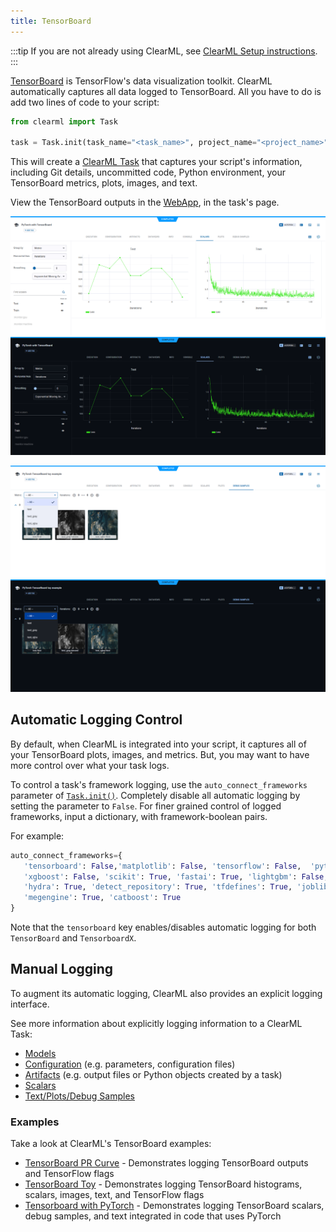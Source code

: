 ```yaml
---
title: TensorBoard
---
```


:::tip
If you are not already using ClearML, see [ClearML Setup instructions](../clearml_sdk/clearml_sdk_setup.md).
:::


[TensorBoard](https://www.tensorflow.org/tensorboard) is TensorFlow's data visualization toolkit. 
ClearML automatically captures all data logged to TensorBoard. All you have to do is add two
lines of code to your script:

```python
from clearml import Task

task = Task.init(task_name="<task_name>", project_name="<project_name>")
```

This will create a [ClearML Task](../fundamentals/task.md) that captures your script's information, including Git details,
uncommitted code, Python environment, your TensorBoard metrics, plots, images, and text. 

View the TensorBoard outputs in the [WebApp](../webapp/webapp_overview.md), in the task's page.

![TensorBoard WebApp scalars](../img/examples_pytorch_tensorboard_07.png#light-mode-only)
![TensorBoard WebApp scalars](../img/examples_pytorch_tensorboard_07_dark.png#dark-mode-only)

![Tensorboard WebApp debug samples](../img/examples_tensorboard_toy_pytorch_02.png#light-mode-only)
![Tensorboard WebApp debug samples](../img/examples_tensorboard_toy_pytorch_02_dark.png#dark-mode-only)

## Automatic Logging Control 
By default, when ClearML is integrated into your script, it captures all of your TensorBoard plots, images, and metrics. 
But, you may want to have more control over what your task logs.

To control a task's framework logging, use the `auto_connect_frameworks` parameter of [`Task.init()`](../references/sdk/task.md#taskinit). 
Completely disable all automatic logging by setting the parameter to `False`. For finer grained control of logged 
frameworks, input a dictionary, with framework-boolean pairs.

For example:

```python
auto_connect_frameworks={
   'tensorboard': False,'matplotlib': False, 'tensorflow': False,  'pytorch': True,
   'xgboost': False, 'scikit': True, 'fastai': True, 'lightgbm': False,
   'hydra': True, 'detect_repository': True, 'tfdefines': True, 'joblib': True,
   'megengine': True, 'catboost': True
}
```

Note that the `tensorboard` key enables/disables automatic logging for both `TensorBoard` and `TensorboardX`. 

## Manual Logging
To augment its automatic logging, ClearML also provides an explicit logging interface.

See more information about explicitly logging information to a ClearML Task:
* [Models](../clearml_sdk/model_sdk.md#manually-logging-models)
* [Configuration](../clearml_sdk/task_sdk.md#configuration) (e.g. parameters, configuration files)
* [Artifacts](../clearml_sdk/task_sdk.md#artifacts) (e.g. output files or Python objects created by a task)
* [Scalars](../clearml_sdk/task_sdk.md#scalars) 
* [Text/Plots/Debug Samples](../fundamentals/logger.md#manual-reporting)

### Examples
Take a look at ClearML's TensorBoard examples: 
* [TensorBoard PR Curve](../guides/frameworks/tensorflow/tensorboard_pr_curve.md) - Demonstrates logging TensorBoard outputs and TensorFlow flags
* [TensorBoard Toy](../guides/frameworks/tensorflow/tensorboard_toy.md) - Demonstrates logging TensorBoard histograms, scalars, images, text, and TensorFlow flags
* [Tensorboard with PyTorch](../guides/frameworks/pytorch/pytorch_tensorboard.md) - Demonstrates logging TensorBoard scalars, debug samples, and text integrated in code that uses PyTorch